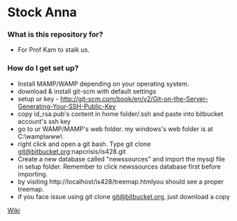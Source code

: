 # Stock Anna #

### What is this repository for? ###

* For Prof Kam to stalk us.

### How do I get set up? ###

* Install MAMP/WAMP depending on your operating system.
* download & install git-scm with default settings
* setup ur key - http://git-scm.com/book/en/v2/Git-on-the-Server-Generating-Your-SSH-Public-Key
* copy id_rsa.pub's content in home folder/.ssh and paste into bitbucket account's ssh key
* go to ur WAMP/MAMP's web folder. my windows's web folder is at C:\wamp\www\
* right click and open a git bash. Type git clone git@bitbucket.org:napcrisis/is428.git
* Create a new database called "newssources" and import the mysql file in setup folder. Remember to click newssources database first before importing.
* by visiting http://localhost/is428/treemap.htmlyou should see a proper treemap. 
* if you face issue using git clone git@bitbucket.org, just download a copy

[Wiki](https://wiki.smu.edu.sg/1415t1is428/Anna%27s_kakia_Proposal)
